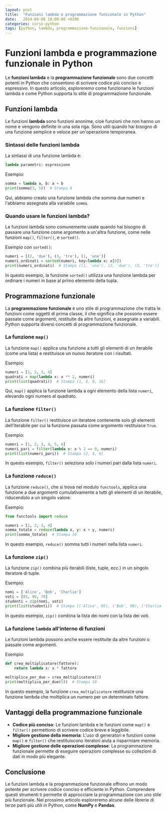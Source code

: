 ```yaml
---
layout: post
title:  "Funzioni lambda e programmazione funzionale in Python"
date:   2024-09-08 18:00:00 +0200
categories: corso-python
tags: [python, lambda, programmazione-funzionale, funzioni]
---
```


# Funzioni lambda e programmazione funzionale in Python

Le **funzioni lambda** e la **programmazione funzionale** sono due concetti potenti in Python che consentono di scrivere codice più conciso e espressivo. In questo articolo, esploreremo come funzionano le funzioni lambda e come Python supporta lo stile di programmazione funzionale.

## Funzioni lambda

Le funzioni **lambda** sono funzioni anonime, cioè funzioni che non hanno un nome e vengono definite in una sola riga. Sono utili quando hai bisogno di una funzione semplice e veloce per un'operazione temporanea.

### Sintassi delle funzioni lambda

La sintassi di una funzione lambda è:

```python
lambda parametri: espressione
```

Esempio:
```python
somma = lambda a, b: a + b
print(somma(3, 5))  # Stampa 8
```

Qui, abbiamo creato una funzione lambda che somma due numeri e l'abbiamo assegnata alla variabile `somma`.

### Quando usare le funzioni lambda?

Le funzioni lambda sono comunemente usate quando hai bisogno di passare una funzione come argomento a un'altra funzione, come nelle funzioni `map()`, `filter()`, e `sorted()`.

Esempio con `sorted()`:
```python
numeri = [(2, 'due'), (3, 'tre'), (1, 'uno')]
numeri_ordinati = sorted(numeri, key=lambda x: x[0])
print(numeri_ordinati)  # Stampa [(1, 'uno'), (2, 'due'), (3, 'tre')]
```

In questo esempio, la funzione `sorted()` utilizza una funzione lambda per ordinare i numeri in base al primo elemento della tupla.

## Programmazione funzionale

La **programmazione funzionale** è uno stile di programmazione che tratta le funzioni come oggetti di prima classe, il che significa che possono essere passate come argomenti, restituite da altre funzioni, e assegnate a variabili. Python supporta diversi concetti di programmazione funzionale.

### La funzione `map()`

La funzione `map()` applica una funzione a tutti gli elementi di un iterabile (come una lista) e restituisce un nuovo iteratore con i risultati.

Esempio:
```python
numeri = [1, 2, 3, 4]
quadrati = map(lambda x: x ** 2, numeri)
print(list(quadrati))  # Stampa [1, 4, 9, 16]
```

Qui, `map()` applica la funzione lambda a ogni elemento della lista `numeri`, elevando ogni numero al quadrato.

### La funzione `filter()`

La funzione `filter()` restituisce un iteratore contenente solo gli elementi dell'iterabile per cui la funzione passata come argomento restituisce `True`.

Esempio:
```python
numeri = [1, 2, 3, 4, 5, 6]
numeri_pari = filter(lambda x: x % 2 == 0, numeri)
print(list(numeri_pari))  # Stampa [2, 4, 6]
```

In questo esempio, `filter()` seleziona solo i numeri pari dalla lista `numeri`.

### La funzione `reduce()`

La funzione `reduce()`, che si trova nel modulo `functools`, applica una funzione a due argomenti cumulativamente a tutti gli elementi di un iterabile, riducendolo a un singolo valore.

Esempio:
```python
from functools import reduce

numeri = [1, 2, 3, 4]
somma_totale = reduce(lambda x, y: x + y, numeri)
print(somma_totale)  # Stampa 10
```

In questo esempio, `reduce()` somma tutti i numeri nella lista `numeri`.

### La funzione `zip()`

La funzione `zip()` combina più iterabili (liste, tuple, ecc.) in un singolo iteratore di tuple.

Esempio:
```python
nomi = ['Alice', 'Bob', 'Charlie']
voti = [85, 90, 78]
studenti = zip(nomi, voti)
print(list(studenti))  # Stampa [('Alice', 85), ('Bob', 90), ('Charlie', 78)]
```

In questo esempio, `zip()` combina la lista dei nomi con la lista dei voti.

### La funzione `lambda` all'interno di funzioni

Le funzioni lambda possono anche essere restituite da altre funzioni o passate come argomenti.

Esempio:
```python
def crea_moltiplicatore(fattore):
    return lambda x: x * fattore

moltiplica_per_due = crea_moltiplicatore(2)
print(moltiplica_per_due(5))  # Stampa 10
```

In questo esempio, la funzione `crea_moltiplicatore` restituisce una funzione lambda che moltiplica un numero per un determinato fattore.

## Vantaggi della programmazione funzionale

- **Codice più conciso**: Le funzioni lambda e le funzioni come `map()` e `filter()` permettono di scrivere codice breve e leggibile.
- **Migliore gestione della memoria**: L'uso di generatori e funzioni come `map()` e `filter()` che restituiscono iteratori aiuta a risparmiare memoria.
- **Migliore gestione delle operazioni complesse**: La programmazione funzionale permette di eseguire operazioni complesse su collezioni di dati in modo più elegante.

## Conclusione

Le funzioni lambda e la programmazione funzionale offrono un modo potente per scrivere codice conciso e efficiente in Python. Comprendere questi strumenti ti permette di approcciare la programmazione con uno stile più funzionale. Nel prossimo articolo esploreremo alcune delle librerie di terze parti più utili in Python, come **NumPy** e **Pandas**.
